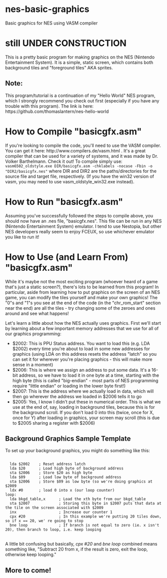 # nes-basic-graphics
Basic graphics for NES using VASM compiler

<h1>still UNDER CONSTRUCTION</h1>

This is a pretty basic program for making graphics on the NES (Nintendo Entertainment System). It is a simple, static screen, which contains both background tiles and "foreground tiles" AKA sprites.
<h2>Note:</h2>
This program/tutorial is a continuation of my "Hello World" NES program, which I strongly recommend you check out first (especially if you have any trouble with this program). The link is here:
https://github.com/thomaslantern/nes-hello-world

<h1> How to Compile "basicgfx.asm" </h1>
If you're looking to compile the code, you'll need to use the VASM compiler. You can get it here: http://www.compilers.de/vasm.html . It's a great compiler that can be used for a variety of systems, and it was made by Dr. Volker Barthelmann. Check it out! To compile simply use: <code>vasm6502_oldstyle.exe DIR/basicgfx.asm -chklabels -nocase -Fbin -o "DIR2/basicgfx.nes"</code> where DIR and DIR2 are the paths/directories for the source file and target file, respectively. (If you have the win32 version of vasm, you may need to use vasm_oldstyle_win32.exe instead).

<h1>How to Run "basicgfx.asm"</h1>
Assuming you've successfully followed the steps to compile above, you should now have an .nes file, "basicgfx.nes". This file can be run in any NES (Nintendo Entertainment System) emulator. I tend to use Nestopia, but other NES developers really seem to enjoy FCEUX, so use whichever emulator you like to run it!

<h1>How to Use (and Learn From) "basicgfx.asm"</h1>
While it's maybe not the most exciting program (whoever heard of a game that's just a static screen?), there's lots to be learned from this program! In particular, aside from learning how to put graphics on the screen of an NES game, you can modify the tiles yourself and make your own graphics! The "0"s and "1"s you see at the end of the code (in the "chr_rom_start" section near the end) are all the tiles - try changing some of the zeroes and ones around and see what happens!

Let's learn a little about how the NES actually uses graphics. First we'll start by learning about a few important memory addresses that we use for all of our graphics programming:
<ul>
  <li>$2002: This is PPU Status address. You want to load this (e.g. LDA $2002) every time you're about to load in some new addresses for graphics (using LDA on this address resets the address "latch" so you can set it for wherever you're placing graphics - this will make more sense in a moment)</li>
  <li>$2006: This is where we assign an address to put some data. It's a 16-bit address, so we have to load it in one byte at a time, starting with the high byte (this is called "big-endian" - most parts of NES programming require "little endian" or loading in the lower byte first!)</li>
  <li>$2007: This is the address where we actually load in data, which will then go wherever the address we loaded in $2006 tells it to go</li>
  <li>$2005: Yes, I know I didn't put these in numerical order. This is what we use at the end of, say, loading in background tiles, because this is for the background scroll. If you don't load 0 into this (twice, once for X, once for Y) after loading in graphics, your screen may scroll (this is due to $2005 sharing a register with $2006)</li>
</ul>
<h2>Background Graphics Sample Template</h2>
<p> To set up your background graphics, you might do something like this:
<pre><code>
  lda $2002    ; Reset address latch
  lda $20      ; Load high byte of background address
  sta $2006    ; Store $20 as high byte
  lda $09      ; Load low byte of background address
  sta $2006    ; Store $09 as low byte (so we're doing graphics at $2009
  ldx #0       ; load 0 into x (our loop counter)
loop:
  lda bkgd_table,x      ; Load the xth byte from our bkgd_table
  sta $2007             ; Storing this byte in $2007 puts that data at the tile on the screen associated with $2009
  inx                   ; Increase our counter 1
  cpx #20               ; In this example we're putting 20 tiles down, so if x == 20, we' re going to stop
  bne loop              ; If branch is not equal to zero (ie. x isn't 20), then branch to loop, i.e. keep looping
</code>
</pre>

A little bit confusing but basically, _cpx #20_ and _bne loop_ combined means something like, "Subtract 20 from x, if the result is zero, exit the loop, otherwise keep looping."

 
</ul></p>
<h2>More to come!</h2>
